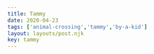 ```yaml
---
title: Tammy
date: 2020-04-23
tags: ['animal-crossing','tammy','by-a-kid']
layout: layouts/post.njk
key: tammy
---
```

